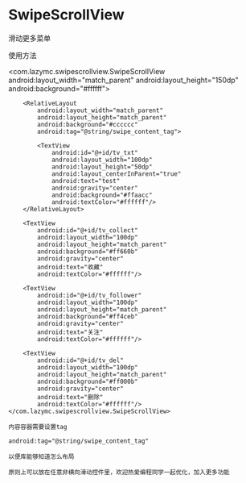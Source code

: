 # SwipeScrollView
滑动更多菜单

使用方法

  <com.lazymc.swipescrollview.SwipeScrollView
        android:layout_width="match_parent"
        android:layout_height="150dp"
        android:background="#ffffff">

        <RelativeLayout
            android:layout_width="match_parent"
            android:layout_height="match_parent"
            android:background="#cccccc"
            android:tag="@string/swipe_content_tag">

            <TextView
                android:id="@+id/tv_txt"
                android:layout_width="100dp"
                android:layout_height="50dp"
                android:layout_centerInParent="true"
                android:text="test"
                android:gravity="center"
                android:background="#ffaacc"
                android:textColor="#ffffff"/>
        </RelativeLayout>

        <TextView
            android:id="@+id/tv_collect"
            android:layout_width="100dp"
            android:layout_height="match_parent"
            android:background="#ff660b"
            android:gravity="center"
            android:text="收藏"
            android:textColor="#ffffff"/>

        <TextView
            android:id="@+id/tv_follower"
            android:layout_width="100dp"
            android:layout_height="match_parent"
            android:background="#ff4ceb"
            android:gravity="center"
            android:text="关注"
            android:textColor="#ffffff"/>

        <TextView
            android:id="@+id/tv_del"
            android:layout_width="100dp"
            android:layout_height="match_parent"
            android:background="#ff000b"
            android:gravity="center"
            android:text="删除"
            android:textColor="#ffffff"/>
    </com.lazymc.swipescrollview.SwipeScrollView>
    
    内容容器需要设置tag
    
    android:tag="@string/swipe_content_tag"
    
    以便库能够知道怎么布局
    
    原则上可以放在任意非横向滑动控件里，欢迎热爱编程同学一起优化，加入更多功能

